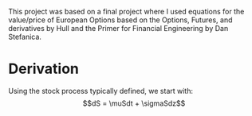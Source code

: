 
This project was based on a final project where I used equations for the value/price of European Options based on the Options, Futures, and derivatives by Hull and the Primer for Financial Engineering by Dan Stefanica.

# Derivation
Using the stock process typically defined, we start with:
$$dS = \muSdt + \sigmaSdz$$
